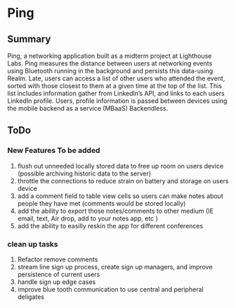 # Ping
 
## Summary 
Ping, a networking application built as a midterm project at Lighthouse Labs. 
Ping measures the distance between users at networking events using Bluetooth running in the background and persists this data-using Realm. Late, users can access a list of other users who attended the event, sorted with those closest to them at a given time at the top of the list. This list includes information gather from LinkedIn’s API, and links to each users LinkedIn profile. Users, profile information is passed between devices using the mobile backend as a service (MBaaS) Backendless. 



## ToDo 
### New Features To be added 
 1. flush out unneeded locally stored data to free up room on users device (possible archiving historic data to the server) 
 2. throttle the connections to reduce strain on battery and storage on users device
 3. add a comment field to table view cells so users can make notes about people they have met (comments would be stored locally) 
 4. add the ability to export those notes/comments to other medium (IE email, text, Air drop, add to your notes app, etc ) 
 5. add the ability to easilly reskin the app for different conferences 

### clean up tasks
 1. Refactor remove comments
 2. stream line sign up process, create sign up managers, and improve persistence of current users 
 3. handle sign up edge cases 
 4. improve blue tooth communication to use central and peripheral deligates 
  
 
